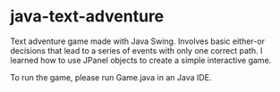 # java-text-adventure

Text adventure game made with Java Swing. Involves basic either-or decisions that lead to a series of events with only one correct path. I learned how to use JPanel objects to create a simple interactive game.

To run the game, please run Game.java in an Java IDE.
